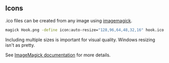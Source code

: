## Icons

.ico files can be created from any image using [imagemagick](https://imagemagick.org/).

```sh
magick Hook.png -define icon:auto-resize="128,96,64,48,32,16" hook.ico
```

Including multiple sizes is important for visual quality. Windows resizing isn't as pretty.

See [ImageMagick documentation](https://usage.imagemagick.org/thumbnails/#favicon) for more details. 
